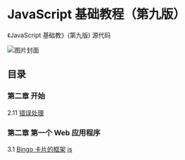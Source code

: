 # JavaScript 基础教程（第九版）

《JavaScript 基础教》(第九版) 源代码

![图片封面](https://img10.360buyimg.com/n1/jfs/t1252/268/318884223/302381/324cda9a/5518c91cN49e8a3ca.jpg)


## 目录

### 第二章 开始

2.11  [错误处理](错误处理.html)


### 第二章 第一个 Web 应用程序

3.1  [Bingo 卡片的框架](3-1.html) [js](script01.js)

